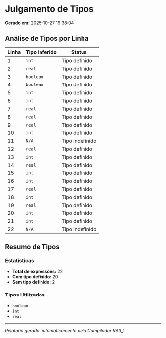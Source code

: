 # Julgamento de Tipos

**Gerado em:** 2025-10-27 19:38:04

## Análise de Tipos por Linha

| Linha | Tipo Inferido | Status |
|-------|---------------|--------|
| 1 | `int` |   Tipo definido |
| 2 | `real` |   Tipo definido |
| 3 | `boolean` |   Tipo definido |
| 4 | `boolean` |   Tipo definido |
| 5 | `int` |   Tipo definido |
| 6 | `int` |   Tipo definido |
| 7 | `real` |   Tipo definido |
| 8 | `real` |   Tipo definido |
| 9 | `real` |   Tipo definido |
| 10 | `int` |   Tipo definido |
| 11 | `N/A` |   Tipo indefinido |
| 12 | `real` |   Tipo definido |
| 13 | `int` |   Tipo definido |
| 14 | `real` |   Tipo definido |
| 15 | `int` |   Tipo definido |
| 16 | `int` |   Tipo definido |
| 17 | `real` |   Tipo definido |
| 18 | `int` |   Tipo definido |
| 19 | `real` |   Tipo definido |
| 20 | `int` |   Tipo definido |
| 21 | `int` |   Tipo definido |
| 22 | `N/A` |   Tipo indefinido |

## Resumo de Tipos

### Estatísticas
- **Total de expressões:** 22
- **Com tipo definido:** 20
- **Sem tipo definido:** 2

### Tipos Utilizados
- `boolean`
- `int`
- `real`

---
*Relatório gerado automaticamente pelo Compilador RA3_1*
